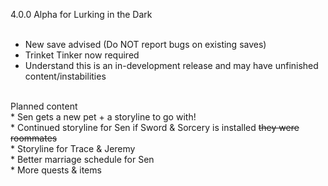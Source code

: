 4.0.0 Alpha for Lurking in the Dark</br></br>
* New save advised (Do NOT report bugs on existing saves)</br>
* Trinket Tinker now required</br>
* Understand this is an in-development release and may have unfinished content/instabilities</br>
</br>
Planned content</br>
* Sen gets a new pet + a storyline to go with!</br>
* Continued storyline for Sen if Sword & Sorcery is installed <s>they were roommates</s></br> 
* Storyline for Trace & Jeremy</br>
* Better marriage schedule for Sen</br>
* More quests & items
